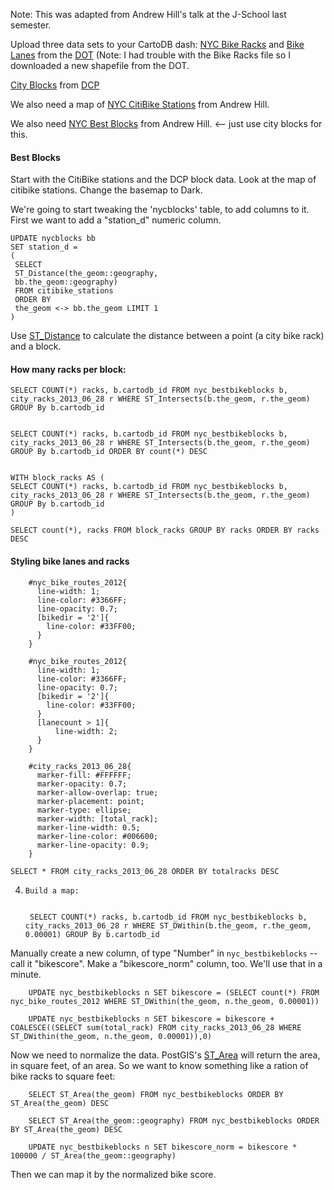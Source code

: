 Note: This was adapted from Andrew Hill's talk at the J-School last semester.

Upload three data sets to your CartoDB dash:
[NYC Bike Racks](http://bit.ly/14SybyR) and [Bike Lanes](http://bit.ly/17Xw6xE) from the [DOT](http://www.nyc.gov/html/dot/html/about/datafeeds.shtml#Bikes)  (Note: I had trouble with the Bike Racks file so I downloaded a new shapefile from the DOT. 

[City Blocks](http://bit.ly/12Kyo3x) from [DCP](http://www.nyc.gov/html/dcp/html/bytes/dwndistricts.shtml)

We also need a map of [NYC CitiBike Stations](https://dl.dropboxusercontent.com/u/1307405/CartoDB/workshop/bestblocks/citibike_stations.zip) from Andrew Hill. 

We also need [NYC Best Blocks](http://bit.ly/1fsb1Dq) from Andrew Hill. <-- just use city blocks for this. 

#### Best Blocks

Start with the CitiBike stations and the DCP block data. Look at the map of citibike stations. Change the basemap to Dark. 

We're going to start tweaking the 'nycblocks' table, to add columns to it. First we want to add a "station_d" numeric column. 


	UPDATE nycblocks bb 
	SET station_d = 
	(
	 SELECT  
	 ST_Distance(the_geom::geography, 
	 bb.the_geom::geography) 
	 FROM citibike_stations 
	 ORDER BY 
	 the_geom <-> bb.the_geom LIMIT 1
	)

Use [ST_Distance](http://www.postgis.org/docs/ST_Distance.html) to calculate the distance between a point (a city bike rack) and a block. 




####  How many racks per block:

	SELECT COUNT(*) racks, b.cartodb_id FROM nyc_bestbikeblocks b, city_racks_2013_06_28 r WHERE ST_Intersects(b.the_geom, r.the_geom) GROUP By b.cartodb_id


	SELECT COUNT(*) racks, b.cartodb_id FROM nyc_bestbikeblocks b, city_racks_2013_06_28 r WHERE ST_Intersects(b.the_geom, r.the_geom) GROUP By b.cartodb_id ORDER BY count(*) DESC


	WITH block_racks AS (
	SELECT COUNT(*) racks, b.cartodb_id FROM nyc_bestbikeblocks b, city_racks_2013_06_28 r WHERE ST_Intersects(b.the_geom, r.the_geom) GROUP By b.cartodb_id
	)

	SELECT count(*), racks FROM block_racks GROUP BY racks ORDER BY racks DESC

   

####   Styling bike lanes and racks

        #nyc_bike_routes_2012{
          line-width: 1;
          line-color: #3366FF;
          line-opacity: 0.7;
          [bikedir = '2']{
            line-color: #33FF00;
          }
        }

        #nyc_bike_routes_2012{
          line-width: 1;
          line-color: #3366FF;
          line-opacity: 0.7;
          [bikedir = '2']{
            line-color: #33FF00;
          }
          [lanecount > 1]{
              line-width: 2;
          }
        }

        #city_racks_2013_06_28{
          marker-fill: #FFFFFF;
          marker-opacity: 0.7;
          marker-allow-overlap: true;
          marker-placement: point;
          marker-type: ellipse;
          marker-width: [total_rack];
          marker-line-width: 0.5;
          marker-line-color: #006600;
          marker-line-opacity: 0.9;
        }

	SELECT * FROM city_racks_2013_06_28 ORDER BY totalracks DESC

   

4.     Build a map:


		SELECT COUNT(*) racks, b.cartodb_id FROM nyc_bestbikeblocks b, city_racks_2013_06_28 r WHERE ST_DWithin(b.the_geom, r.the_geom, 0.00001) GROUP By b.cartodb_id

Manually create a new column, of type "Number"  in `nyc_bestbikeblocks` -- call it "bikescore". Make a "bikescore_norm" column, too. We'll use that in a minute.  

		UPDATE nyc_bestbikeblocks n SET bikescore = (SELECT count(*) FROM nyc_bike_routes_2012 WHERE ST_DWithin(the_geom, n.the_geom, 0.00001))

		UPDATE nyc_bestbikeblocks n SET bikescore = bikescore + COALESCE((SELECT sum(total_rack) FROM city_racks_2013_06_28 WHERE ST_DWithin(the_geom, n.the_geom, 0.00001)),0)

Now we need to normalize the data. PostGIS's [ST_Area](http://www.postgis.org/docs/ST_Area.html) will return the area, in square feet, of an area. So we want to know something like a ration of bike racks to square feet:

		SELECT ST_Area(the_geom) FROM nyc_bestbikeblocks ORDER BY ST_Area(the_geom) DESC

		SELECT ST_Area(the_geom::geography) FROM nyc_bestbikeblocks ORDER BY ST_Area(the_geom) DESC

		UPDATE nyc_bestbikeblocks n SET bikescore_norm = bikescore * 100000 / ST_Area(the_geom::geography)

Then we can map it by the normalized bike score. 		